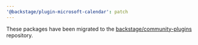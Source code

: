 ```yaml
---
'@backstage/plugin-microsoft-calendar': patch
---
```


These packages have been migrated to the [backstage/community-plugins](https://github.com/backstage/community-plugins) repository.
